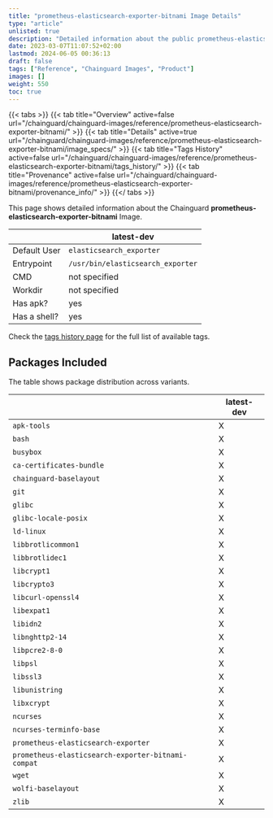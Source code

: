 ```yaml
---
title: "prometheus-elasticsearch-exporter-bitnami Image Details"
type: "article"
unlisted: true
description: "Detailed information about the public prometheus-elasticsearch-exporter-bitnami Chainguard Image."
date: 2023-03-07T11:07:52+02:00
lastmod: 2024-06-05 00:36:13
draft: false
tags: ["Reference", "Chainguard Images", "Product"]
images: []
weight: 550
toc: true
---
```


{{< tabs >}}
{{< tab title="Overview" active=false url="/chainguard/chainguard-images/reference/prometheus-elasticsearch-exporter-bitnami/" >}}
{{< tab title="Details" active=true url="/chainguard/chainguard-images/reference/prometheus-elasticsearch-exporter-bitnami/image_specs/" >}}
{{< tab title="Tags History" active=false url="/chainguard/chainguard-images/reference/prometheus-elasticsearch-exporter-bitnami/tags_history/" >}}
{{< tab title="Provenance" active=false url="/chainguard/chainguard-images/reference/prometheus-elasticsearch-exporter-bitnami/provenance_info/" >}}
{{</ tabs >}}

This page shows detailed information about the Chainguard **prometheus-elasticsearch-exporter-bitnami** Image.

|              | latest-dev                        |
|--------------|-----------------------------------|
| Default User | `elasticsearch_exporter`          |
| Entrypoint   | `/usr/bin/elasticsearch_exporter` |
| CMD          | not specified                     |
| Workdir      | not specified                     |
| Has apk?     | yes                               |
| Has a shell? | yes                               |

Check the [tags history page](/chainguard/chainguard-images/reference/prometheus-elasticsearch-exporter-bitnami/tags_history/) for the full list of available tags.

## Packages Included
The table shows package distribution across variants.

|                                                    | latest-dev |
|----------------------------------------------------|------------|
| `apk-tools`                                        | X          |
| `bash`                                             | X          |
| `busybox`                                          | X          |
| `ca-certificates-bundle`                           | X          |
| `chainguard-baselayout`                            | X          |
| `git`                                              | X          |
| `glibc`                                            | X          |
| `glibc-locale-posix`                               | X          |
| `ld-linux`                                         | X          |
| `libbrotlicommon1`                                 | X          |
| `libbrotlidec1`                                    | X          |
| `libcrypt1`                                        | X          |
| `libcrypto3`                                       | X          |
| `libcurl-openssl4`                                 | X          |
| `libexpat1`                                        | X          |
| `libidn2`                                          | X          |
| `libnghttp2-14`                                    | X          |
| `libpcre2-8-0`                                     | X          |
| `libpsl`                                           | X          |
| `libssl3`                                          | X          |
| `libunistring`                                     | X          |
| `libxcrypt`                                        | X          |
| `ncurses`                                          | X          |
| `ncurses-terminfo-base`                            | X          |
| `prometheus-elasticsearch-exporter`                | X          |
| `prometheus-elasticsearch-exporter-bitnami-compat` | X          |
| `wget`                                             | X          |
| `wolfi-baselayout`                                 | X          |
| `zlib`                                             | X          |

